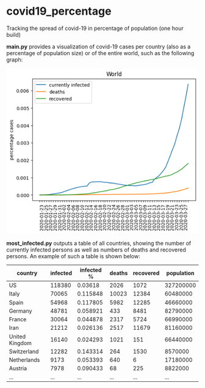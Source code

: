 # covid19_percentage
Tracking the spread of covid-19 in percentage of population (one hour build)

**main.py** provides a visualization of covid-19 cases per country (also as a percentage of population size) or of the 
entire world, such as the following graph:

![covid-19 statistics of the World](World.png "covid-19 in the World")

**most_infected.py** outputs a table of all countries, showing the number of currently infected persons as well as
numbers of deaths and recovered persons. An example of such a table is shown below:

| country        | infected | infected % | deaths | recovered | population |
|----------------|----------|------------|--------|-----------|------------|
| US             | 118380   | 0.03618    | 2026   | 1072      | 327200000  |
| Italy          | 70065    | 0.115848   | 10023  | 12384     | 60480000   |
| Spain          | 54968    | 0.117805   | 5982   | 12285     | 46660000   |
| Germany        | 48781    | 0.058921   | 433    | 8481      | 82790000   |
| France         | 30064    | 0.044878   | 2317   | 5724      | 66990000   |
| Iran           | 21212    | 0.026136   | 2517   | 11679     | 81160000   |
| United Kingdom | 16140    | 0.024293   | 1021   | 151       | 66440000   |
| Switzerland    | 12282    | 0.143314   | 264    | 1530      | 8570000    |
| Netherlands    | 9173     | 0.053393   | 640    | 6         | 17180000   |
| Austria        | 7978     | 0.090433   | 68     | 225       | 8822000    |
| ...            | ...      | ...        | ...    | ...       | ...        |
